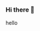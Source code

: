 ### Hi there 👋
<a>hello</a>
<!--
**QWEEEEEERTY/QWEEEEEERTY** is a ✨ _special_ ✨ repository because its `README.md` (this file) appears on your GitHub profile.

Here are some ideas to get you started:

- 🔭 I’m currently working on ...
- 🌱 I’m currently learning ...
- 👯 I’m looking to collaborate on ...
- 🤔 I’m looking for help with ...
- 💬 Ask me about ...
- 📫 How to reach me: ...
- 😄 Pronouns: ...
- ⚡ Fun fact: ...
-->
<!DOCTYPE html>
<html lang="en">
<head>
    <meta charset="UTF-8">
    <title>Webmessage</title>
    <meta name="viewport" content="width=device-width, initial-scale=1">
    <link href="https://cdn.jsdelivr.net/npm/bootstrap@5.1.3/dist/css/bootstrap.min.css" rel="stylesheet">
    <script src="https://cdn.jsdelivr.net/npm/bootstrap@5.1.3/dist/js/bootstrap.bundle.min.js"></script>
    <script src="https://code.jquery.com/jquery-3.5.0.js"></script>
    <link rel="icon" type="image/x-icon" href="images/favicon.ico">
    <link rel="stylesheet" href="styles2.css">
    <script>
        const audio = new Audio();
        audio.src = "click.mp3";

    </script>
</head>
<body style="background-image: url('images/background.jpg');
height: 100%;
background-position: center;
background-repeat: no-repeat;
background-size: auto;">
<div class="container-fluid  text-center text-white p-5" style="background-color: #25064d;">

    <h2 style="font-size:55px">Welcome to WEBMESSAGE</h2>
</div>
<div class="container-fluid row mt-1">
    <div class="col-1 col-sm-1 col-md-2 col-lg-3 col-xl-4 col-xxl-4"></div>

    <div class="col-10 col-sm-10 col-md-8 col-lg-6 col-xl-4 col-xxl-4  py-2 rounded" style="background-color: #25064d;">
        <div class="dropdown">
                    <button onclick="audio.play();" class="btn btn-primary " type="button" id="dropdownMenuButton1" data-bs-toggle="dropdown" aria-expanded="false">
                        Log in
                    </button>
                    <ul class="dropdown-menu mt-5" aria-labelledby="dropdownMenuButton1" style="width:100%;">
                        <div class="container mt-3" >
                            <h2>Log in to Webmessage</h2>
                            <form action="/action_page.php">
                                <div class="mb-3 mt-3">
                                    <label for="email">Email:</label>
                                    <input onclick="audio.play();" type="email" class="form-control" id="email" placeholder="Enter email" name="email">
                                </div>
                                <div class="mb-3">
                                    <label for="pwd">Password:</label>
                                    <input onclick="audio.play();" type="password" class="form-control" id="pwd" placeholder="Enter password" name="pswd">
                                </div>
                                <div class="form-check mb-3">
                                    <label class="form-check-label">
                                        <input onclick="audio.play();" class="form-check-input" type="checkbox" name="remember"> Remember me
                                    </label>
                                </div>
                                <button onclick="audio.play();" type="submit" class="btn btn-primary"><a href="manepage2.html" style="text-decoration: none; color:white;">Log in</a></button>
                            </form>
                        </div>
                    </ul>
        </div>
        <div class="dropdown mt-1">
                <button onclick="audio.play();" class="btn btn-primary " type="button" id="dropdownMenuButton1" data-bs-toggle="dropdown" aria-expanded="false">
                    Sign up
                </button>
                <ul class="dropdown-menu mt-2" aria-labelledby="dropdownMenuButton1" style="width:100%;">
                    <div class="container mt-3" >
                        <h2>Create a new account</h2>
                        <form action="/action_page.php">
                            <div class="mb-3 mt-3">
                                <label for="email">Email:</label>
                                <input onclick="audio.play();" type="email" class="form-control" id="email" placeholder="Enter email" name="email">
                            </div>
                            <div class="mb-3 mt-3">
                                <label for="email">Username:</label>
                                <input onclick="audio.play();" type="email" class="form-control" id="email" placeholder="Enter username" name="email">
                            </div>
                            <div class="mb-3">
                                <label for="pwd">Password:</label>
                                <input onclick="audio.play();" type="password" class="form-control" id="pwd" placeholder="Enter password" name="pswd">
                                <input onclick="audio.play();" type="password" class="form-control mt-1" id="pwd" placeholder="Repeat password" name="pswd">
                            </div>
                            <div class="form-check mb-3">
                                <label class="form-check-label">
                                    <input onclick="audio.play();" class="form-check-input" type="checkbox" name="remember"> Remember me
                                </label>
                            </div>
                            <button onclick="audio.play();" type="submit" class="btn btn-primary"><a href="manepage2.html" style="text-decoration: none; color:white;">Register</a></button>
                        </form>
                    </div>
                </ul>
            </div>
    </div>
   <br>
</div>
<br><br><br><br><br><br><br><br><br><br><br><br><br><br><br><br><br><br><br>
<footer class="conteiner-fluid text-center p-5 text-white" style="background-color: #25064d;"><h2>Powered by</h2><h2 style="color: blue;">webmessage.com</h2></footer>

</body>
</html>

